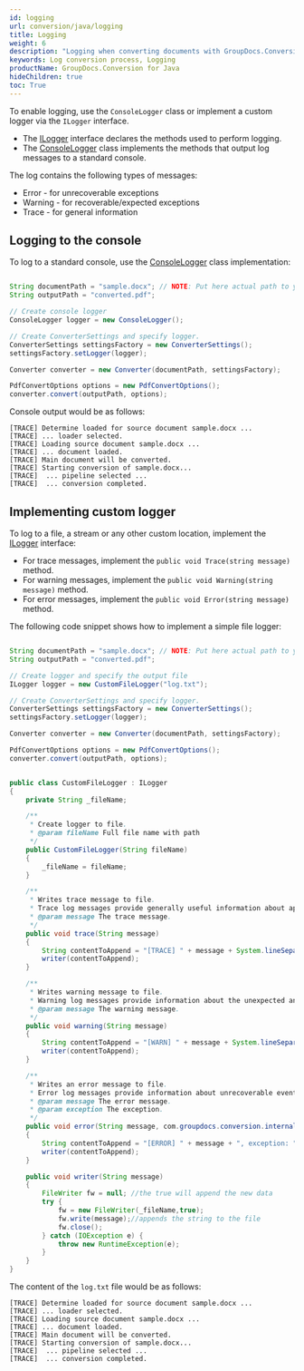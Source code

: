 ```yaml
---
id: logging
url: conversion/java/logging
title: Logging
weight: 6
description: "Logging when converting documents with GroupDocs.Conversion for Java"
keywords: Log conversion process, Logging
productName: GroupDocs.Conversion for Java
hideChildren: true
toc: True
---
```

To enable logging, use the `ConsoleLogger` class or implement a custom logger via the `ILogger` interface.

* The [ILogger](https://reference.groupdocs.com/conversion/java/com.groupdocs.conversion.logging/ilogger/) interface declares the methods used to perform logging.
* The [ConsoleLogger](https://reference.groupdocs.com/conversion/java/com.groupdocs.conversion.logging/consolelogger/) class implements the methods that output log messages to a standard console.

The log contains the following types of messages:

* Error - for unrecoverable exceptions
* Warning - for recoverable/expected exceptions
* Trace - for general information

## Logging to the console
To log to a standard console, use the [ConsoleLogger](https://reference.groupdocs.com/conversion/java/com.groupdocs.conversion.logging/consolelogger/) class implementation:

```java

String documentPath = "sample.docx"; // NOTE: Put here actual path to your document
String outputPath = "converted.pdf";

// Create console logger
ConsoleLogger logger = new ConsoleLogger();

// Create ConverterSettings and specify logger.
ConverterSettings settingsFactory = new ConverterSettings();
settingsFactory.setLogger(logger);

Converter converter = new Converter(documentPath, settingsFactory);

PdfConvertOptions options = new PdfConvertOptions();
converter.convert(outputPath, options);

```

Console output would be as follows:

```console
[TRACE] Determine loaded for source document sample.docx ...
[TRACE] ... loader selected.
[TRACE] Loading source document sample.docx ...
[TRACE] ... document loaded.
[TRACE] Main document will be converted.
[TRACE] Starting conversion of sample.docx...
[TRACE]  ... pipeline selected ...
[TRACE]  ... conversion completed.
```

## Implementing custom logger

To log to a file, a stream or any other custom location, implement the [ILogger](https://reference.groupdocs.com/conversion/java/com.groupdocs.conversion.logging/ilogger/) interface:

* For trace messages, implement the `public void Trace(string message)` method.
* For warning messages, implement the `public void Warning(string message)` method.
* For error messages, implement the `public void Error(string message)` method.

The following code snippet shows how to implement a simple file logger:

```java

String documentPath = "sample.docx"; // NOTE: Put here actual path to your document
String outputPath = "converted.pdf";

// Create logger and specify the output file
ILogger logger = new CustomFileLogger("log.txt");

// Create ConverterSettings and specify logger.
ConverterSettings settingsFactory = new ConverterSettings();
settingsFactory.setLogger(logger);

Converter converter = new Converter(documentPath, settingsFactory);

PdfConvertOptions options = new PdfConvertOptions();
converter.convert(outputPath, options);


public class CustomFileLogger : ILogger
{
    private String _fileName;

    /**
     * Create logger to file.
     * @param fileName Full file name with path
     */
    public CustomFileLogger(String fileName)
    {
        _fileName = fileName;
    }

    /**
     * Writes trace message to file.
     * Trace log messages provide generally useful information about application flow.
     * @param message The trace message.
     */
    public void trace(String message)
    {
        String contentToAppend = "[TRACE] " + message + System.lineSeparator();
        writer(contentToAppend);
    }

    /**
     * Writes warning message to file.
     * Warning log messages provide information about the unexpected and recoverable event in application flow.
     * @param message The warning message.
     */
    public void warning(String message)
    {
        String contentToAppend = "[WARN] " + message + System.lineSeparator();
        writer(contentToAppend);
    }

    /**
     * Writes an error message to file.
     * Error log messages provide information about unrecoverable events in application flow.
     * @param message The error message.
     * @param exception The exception.
     */
    public void error(String message, com.groupdocs.conversion.internal.c.a.ms.System.Exception exception)
    {
        String contentToAppend = "[ERROR] " + message + ", exception: " + exception+System.lineSeparator();
        writer(contentToAppend);
    }

    public void writer(String message)
    {
        FileWriter fw = null; //the true will append the new data
        try {
            fw = new FileWriter(_fileName,true);
            fw.write(message);//appends the string to the file
            fw.close();
        } catch (IOException e) {
            throw new RuntimeException(e);
        }
    }
}
```

The content of the `log.txt` file would be as follows:

```console
[TRACE] Determine loaded for source document sample.docx ...
[TRACE] ... loader selected.
[TRACE] Loading source document sample.docx ...
[TRACE] ... document loaded.
[TRACE] Main document will be converted.
[TRACE] Starting conversion of sample.docx...
[TRACE]  ... pipeline selected ... 
[TRACE]  ... conversion completed.
```
